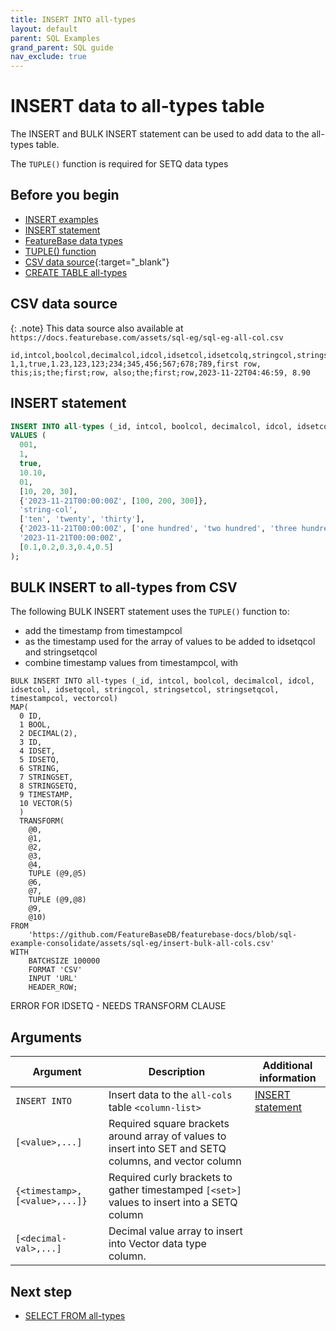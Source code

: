 ```yaml
---
title: INSERT INTO all-types
layout: default
parent: SQL Examples
grand_parent: SQL guide
nav_exclude: true
---
```


# INSERT data to all-types table

The INSERT and BULK INSERT statement can be used to add data to the all-types table.

The `TUPLE()` function is required for SETQ data types

## Before you begin
* [INSERT examples](/docs/sql-guide/examples/sql-eg-home/#insert-examples)
* [INSERT statement](/docs/sql-guide/statements/statement-insert)
* [FeatureBase data types](/docs/sql-guide/data-types/data-types-home)
* [TUPLE() function](/docs/sql-guide/functions/function-tuple)
* [CSV data source](/assets/sql-eg/insert-bulk-all-cols.csv){:target="_blank"}
* [CREATE TABLE all-types](/docs/sql-guide/examples/sql-eg-table/sql-eg-table-create-all-types)


## CSV data source

{: .note}
This data source also available at `https://docs.featurebase.com/assets/sql-eg/sql-eg-all-col.csv`

```csv
id,intcol,boolcol,decimalcol,idcol,idsetcol,idsetcolq,stringcol,stringsetcol,stringscetcolq,timestampcol,vectorcol
1,1,true,1.23,123,123;234;345,456;567;678;789,first row, this;is;the;first;row, also;the;first;row,2023-11-22T04:46:59, 8.90
```

## INSERT statement

```sql
INSERT INTO all-types (_id, intcol, boolcol, decimalcol, idcol, idsetcol, idsetcolq, stringcol, stringsetcol, stringsetcolq, timestampcol, vectorcol)
VALUES (
  001,
  1,
  true,
  10.10,
  01,
  [10, 20, 30],
  {'2023-11-21T00:00:00Z', [100, 200, 300]},
  'string-col',
  ['ten', 'twenty', 'thirty'],
  {'2023-11-21T00:00:00Z', ['one hundred', 'two hundred', 'three hundred']},
  '2023-11-21T00:00:00Z',
  [0.1,0.2,0.3,0.4,0.5]
);
```

## BULK INSERT to all-types from CSV

The following BULK INSERT statement uses the `TUPLE()` function to:
* add the timestamp from timestampcol
* as the timestamp used for the array of values to be added to idsetqcol and stringsetqcol
* combine timestamp values from timestampcol, with

```
BULK INSERT INTO all-types (_id, intcol, boolcol, decimalcol, idcol, idsetcol, idsetqcol, stringcol, stringsetcol, stringsetqcol, timestampcol, vectorcol)
MAP(
  0 ID,
  1 BOOL,
  2 DECIMAL(2),
  3 ID,
  4 IDSET,
  5 IDSETQ,
  6 STRING,
  7 STRINGSET,
  8 STRINGSETQ,
  9 TIMESTAMP,
  10 VECTOR(5)
  )
  TRANSFORM(
    @0,
    @1,
    @2,
    @3,
    @4,
    TUPLE (@9,@5)
    @6,
    @7,
    TUPLE (@9,@8)
    @9,
    @10)
FROM
    'https://github.com/FeatureBaseDB/featurebase-docs/blob/sql-example-consolidate/assets/sql-eg/insert-bulk-all-cols.csv'
WITH
    BATCHSIZE 100000
    FORMAT 'CSV'
    INPUT 'URL'
    HEADER_ROW;
```



ERROR FOR IDSETQ - NEEDS TRANSFORM CLAUSE
## Arguments

| Argument | Description | Additional information |
|---|---|---|
| `INSERT INTO` | Insert data to the `all-cols` table `<column-list>` | [INSERT statement](/docs/sql-guide/statements/statement-insert)
| `[<value>,...]` | Required square brackets around array of values to insert into SET and SETQ columns, and vector column |  |
| `{<timestamp>,[<value>,...]}` | Required curly brackets to gather timestamped `[<set>]` values to insert into a SETQ column |
| `[<decimal-val>,...]` | Decimal value array to insert into Vector data type column. |

## Next step

* [SELECT FROM all-types](/docs/sql-guide/examples/sql-eg-select/sql-eg-select-from-all-types)
